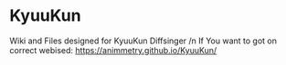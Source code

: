 # KyuuKun
Wiki and Files designed for KyuuKun Diffsinger /n
If You want to got on correct webised: https://animmetry.github.io/KyuuKun/
